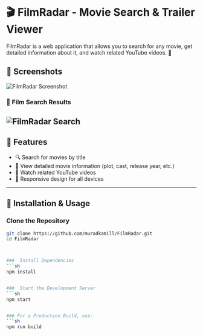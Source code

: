 # 🎬 FilmRadar - Movie Search & Trailer Viewer  

FilmRadar is a web application that allows you to search for any movie, get detailed information about it, and watch related YouTube videos. 🍿  

## 📸 Screenshots  
![FilmRadar Screenshot](https://private-user-images.githubusercontent.com/188038178/421886177-c0790ea8-d2a9-4514-ba76-b71f8a57e417.png?jwt=eyJhbGciOiJIUzI1NiIsInR5cCI6IkpXVCJ9.eyJpc3MiOiJnaXRodWIuY29tIiwiYXVkIjoicmF3LmdpdGh1YnVzZXJjb250ZW50LmNvbSIsImtleSI6ImtleTUiLCJleHAiOjE3NDE3ODM1NjEsIm5iZiI6MTc0MTc4MzI2MSwicGF0aCI6Ii8xODgwMzgxNzgvNDIxODg2MTc3LWMwNzkwZWE4LWQyYTktNDUxNC1iYTc2LWI3MWY4YTU3ZTQxNy5wbmc_WC1BbXotQWxnb3JpdGhtPUFXUzQtSE1BQy1TSEEyNTYmWC1BbXotQ3JlZGVudGlhbD1BS0lBVkNPRFlMU0E1M1BRSzRaQSUyRjIwMjUwMzEyJTJGdXMtZWFzdC0xJTJGczMlMkZhd3M0X3JlcXVlc3QmWC1BbXotRGF0ZT0yMDI1MDMxMlQxMjQxMDFaJlgtQW16LUV4cGlyZXM9MzAwJlgtQW16LVNpZ25hdHVyZT1iNWFhNDViN2E2YzJiNDg5ZjYwYzczMzA5MTAyY2RiODM5ZmQyZjUyMDkwYjlkODg5YjEwMGMzYzgxNjI5NGRjJlgtQW16LVNpZ25lZEhlYWRlcnM9aG9zdCJ9.cqr-z86kh5hHT0sVwXm6NrJySQKuNhMMvcfn-R3dRto)


### 🔎 Film Search Results  
![FilmRadar Search](https://private-user-images.githubusercontent.com/188038178/421886178-1cafda51-95af-4c2e-9176-bb109c7f4c0b.png?jwt=eyJhbGciOiJIUzI1NiIsInR5cCI6IkpXVCJ9.eyJpc3MiOiJnaXRodWIuY29tIiwiYXVkIjoicmF3LmdpdGh1YnVzZXJjb250ZW50LmNvbSIsImtleSI6ImtleTUiLCJleHAiOjE3NDE3ODM3MzEsIm5iZiI6MTc0MTc4MzQzMSwicGF0aCI6Ii8xODgwMzgxNzgvNDIxODg2MTc4LTFjYWZkYTUxLTk1YWYtNGMyZS05MTc2LWJiMTA5YzdmNGMwYi5wbmc_WC1BbXotQWxnb3JpdGhtPUFXUzQtSE1BQy1TSEEyNTYmWC1BbXotQ3JlZGVudGlhbD1BS0lBVkNPRFlMU0E1M1BRSzRaQSUyRjIwMjUwMzEyJTJGdXMtZWFzdC0xJTJGczMlMkZhd3M0X3JlcXVlc3QmWC1BbXotRGF0ZT0yMDI1MDMxMlQxMjQzNTFaJlgtQW16LUV4cGlyZXM9MzAwJlgtQW16LVNpZ25hdHVyZT1iYTM5MDhiYmQ3Yjc3ODllMGEwOGI3YmRmYjU5ZmVhZGNmZmQwZDQ1NWFjMDI2MWI2Mjc2YzQ4NGU2MjMzYjY2JlgtQW16LVNpZ25lZEhlYWRlcnM9aG9zdCJ9.yiIzwsBNdD7s9PXXXHyweeTtKLxnD0cFZR975PrM5FA)
---

## 🚀 Features  
- 🔍 Search for movies by title  
- 📖 View detailed movie information (plot, cast, release year, etc.)  
- 🎥 Watch related YouTube videos  
- 📱 Responsive design for all devices  

---

## 🔧 Installation & Usage  

###  Clone the Repository  
```sh
git clone https://github.com/muradkamill/FilmRadar.git
cd FilmRadar



###  Install Dependencies 
```sh
npm install


###  Start the Development Server
```sh
npm start


### For a Production Build, use:
```sh
npm run build
